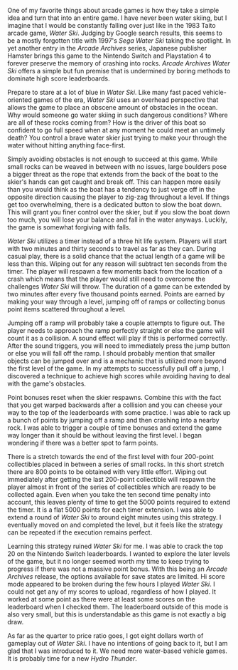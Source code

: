 One of my favorite things about arcade games is how they take a simple idea and turn that into an entire game. I have never been water skiing, but I imagine that I would be constantly falling over just like in the 1983 Taito arcade game, *Water Ski*. Judging by Google search results, this seems to be a mostly forgotten title with 1997's *Sega Water Ski* taking the spotlight. In yet another entry in the *Arcade Archives* series, Japanese publisher Hamster brings this game to the Nintendo Switch and Playstation 4 to forever preserve the memory of crashing into rocks. *Arcade Archives Water Ski* offers a simple but fun premise that is undermined by boring methods to dominate high score leaderboards.

Prepare to stare at a lot of blue in *Water Ski*. Like many fast paced vehicle-oriented games of the era, *Water Ski* uses an overhead perspective that allows the game to place an obscene amount of obstacles in the ocean. Why would someone go water skiing in such dangerous conditions? Where are all of these rocks coming from? How is the driver of this boat so confident to go full speed when at any moment he could meet an untimely death? You control a brave water skier just trying to make your through the water without hitting anything face-first.

Simply avoiding obstacles is not enough to succeed at this game. While small rocks can be weaved in between with no issues, large boulders pose a bigger threat as the rope that extends from the back of the boat to the skier's hands can get caught and break off. This can happen more easily than you would think as the boat has a tendency to just verge off in the opposite direction causing the player to zig-zag throughout a level. If things get too overwhelming, there is a dedicated button to slow the boat down. This will grant you finer control over the skier, but if you slow the boat down too much, you will lose your balance and fall in the water anyways. Luckily, the game is somewhat forgiving with falls.

*Water Ski* utilizes a timer instead of a three hit life system. Players will start with two minutes and thirty seconds to travel as far as they can. During casual play, there is a solid chance that the actual length of a game will be less than this. Wiping out for any reason will subtract ten seconds from the timer. The player will respawn a few moments back from the location of a crash which means that the player would still need to overcome the challenges *Water Ski* will throw. The duration of a game can be extended by two minutes after every five thousand points earned. Points are earned by making your way through a level, jumping off of ramps or collecting bonus point items scattered throughout a level.

Jumping off a ramp will probably take a couple attempts to figure out. The player needs to approach the ramp perfectly straight or else the game will count it as a collision. A sound effect will play if this is performed correctly. After the sound triggers, you will need to immediately press the jump button or else you will fall off the ramp. I should probably mention that smaller objects can be jumped over and is a mechanic that is utilized more beyond the first level of the game. In my attempts to successfully pull off a jump, I discovered a technique to achieve high scores while avoiding having to deal with the game's obstacles.

Point bonuses reset when the skier respawns. Combine this with the fact that you get warped backwards after a collision and you can cheese your way to the top of the leaderboards with some practice. I was able to rack up a bunch of points by jumping off a ramp and then crashing into a nearby rock. I was able to trigger a couple of time bonuses and extend the game way longer than it should be without leaving the first level. I began wondering if there was a better spot to farm points. 

There is a stretch towards the end of the first level with four 200-point collectibles placed in between a series of small rocks. In this short stretch there are 800 points to be obtained with very little effort. Wiping out immediately after getting the last 200-point collectible will respawn the player almost in front of the series of collectibles which are ready to be collected again. Even when you take the ten second time penalty into account, this leaves plenty of time to get the 5000 points required to extend the timer. It is a flat 5000 points for each timer extension. I was able to extend a round of *Water Ski* to around eight minutes using this strategy. I eventually moved on and completed the level, but it feels like the strategy can be repeated if the execution remains perfect. 

Learning this strategy ruined *Water Ski* for me. I was able to crack the top 20 on the Nintendo Switch leaderboards. I wanted to explore the later levels of the game, but it no longer seemed worth my time to keep trying to progress if there was not a massive point bonus. With this being an *Arcade Archives* release, the options available for save states are limited. Hi score mode appeared to be broken during the few hours I played *Water Ski*. I could not get any of my scores to upload, regardless of how I played. It worked at some point as there were at least some scores on the leaderboard when I checked them. The leaderboard outside of this mode is also very small, but this is understandable as this game is not exactly a big draw.

As far as the quarter to price ratio goes, I got eight dollars worth of gameplay out of *Water Ski*. I have no intentions of going back to it, but I am glad that I was introduced to it. We need more water-based vehicle games. It is probably time for a new *Hydro Thunder*. 

